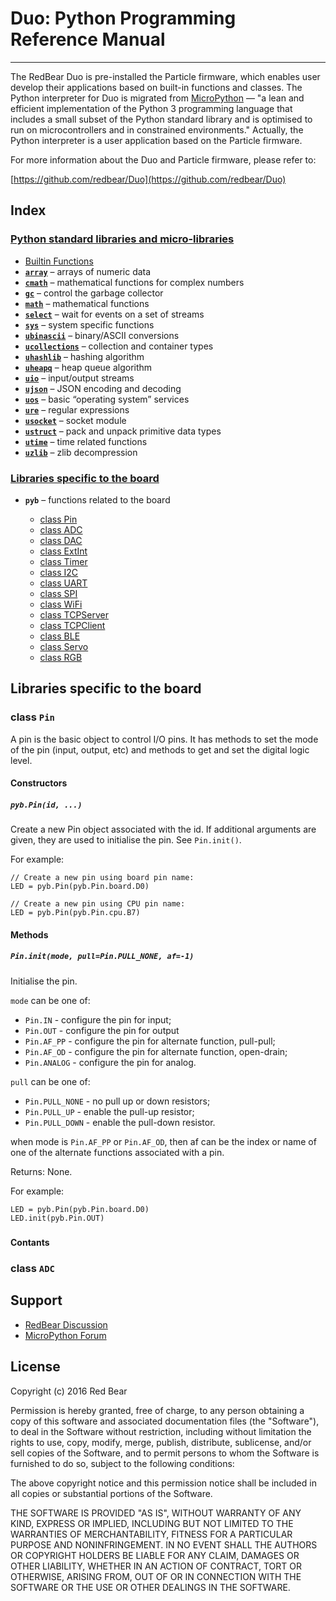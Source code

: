 # Duo: Python Programming Reference Manual
---

The RedBear Duo is pre-installed the Particle firmware, which enables user develop their applications based on built-in functions and classes. The Python interpreter for Duo is migrated from [MicroPython](http://www.micropython.org/) –– "a lean and efficient implementation of the Python 3 programming language that includes a small subset of the Python standard library and is optimised to run on microcontrollers and in constrained environments." Actually, the Python interpreter is a user application based on the Particle firmware. 

For more information about the Duo and Particle firmware, please refer to:

[https://github.com/redbear/Duo](https://github.com/redbear/Duo)


## Index

### [Python standard libraries and micro-libraries](http://docs.micropython.org/en/latest/pyboard/library/index.html#python-standard-libraries-and-micro-libraries)

* [Builtin Functions](http://docs.micropython.org/en/latest/pyboard/library/builtins.html)
* [**`array`**](http://docs.micropython.org/en/latest/pyboard/library/array.html) – arrays of numeric data
* [**`cmath`**](http://docs.micropython.org/en/latest/pyboard/library/cmath.html) – mathematical functions for complex numbers
* [**`gc`**](http://docs.micropython.org/en/latest/pyboard/library/gc.html) – control the garbage collector
* [**`math`**](http://docs.micropython.org/en/latest/pyboard/library/math.html) – mathematical functions
* [**`select`**](http://docs.micropython.org/en/latest/pyboard/library/select.html) – wait for events on a set of streams
* [**`sys`**](http://docs.micropython.org/en/latest/pyboard/library/sys.html) – system specific functions
* [**`ubinascii`**](http://docs.micropython.org/en/latest/pyboard/library/ubinascii.html) – binary/ASCII conversions
* [**`ucollections`**](http://docs.micropython.org/en/latest/pyboard/library/ucollections.html) – collection and container types
* [**`uhashlib`**](http://docs.micropython.org/en/latest/pyboard/library/uhashlib.html) – hashing algorithm
* [**`uheapq`**](http://docs.micropython.org/en/latest/pyboard/library/uheapq.html) – heap queue algorithm
* [**`uio`**](http://docs.micropython.org/en/latest/pyboard/library/uio.html) – input/output streams
* [**`ujson`**](http://docs.micropython.org/en/latest/pyboard/library/ujson.html) – JSON encoding and decoding
* [**`uos`**](http://docs.micropython.org/en/latest/pyboard/library/uos.html) – basic “operating system” services
* [**`ure`**](http://docs.micropython.org/en/latest/pyboard/library/ure.html) – regular expressions
* [**`usocket`**](http://docs.micropython.org/en/latest/pyboard/library/usocket.html) – socket module
* [**`ustruct`**](http://docs.micropython.org/en/latest/pyboard/library/ustruct.html) – pack and unpack primitive data types
* [**`utime`**](http://docs.micropython.org/en/latest/pyboard/library/utime.html) – time related functions
* [**`uzlib`**](http://docs.micropython.org/en/latest/pyboard/library/uzlib.html) – zlib decompression

### [Libraries specific to the board](libraries-specific-to-the-board)

* **`pyb`** – functions related to the board

	* [class Pin](#class-pin)
	* [class ADC](#class-adc)
	* [class DAC](#class-dac)
	* [class ExtInt](#class-extint)
	* [class Timer](#class-timer)
	* [class I2C](#class-i2c)
	* [class UART](#class-uart)
	* [class SPI](#class-spi)
	* [class WiFi](#class-wifi)
	* [class TCPServer](#class-tcpserver)
	* [class TCPClient](#class-tcpclient)
	* [class BLE](#class-ble)
	* [class Servo](#class-servo)
	* [class RGB](#class-rgb)


## <span id="libraries-specific-to-the-board">Libraries specific to the board</span>

### <span id="class-pin">class `Pin`</span>

A pin is the basic object to control I/O pins. It has methods to set the mode of the pin (input, output, etc) and methods to get and set the digital logic level.

#### Constructors

##### `pyb.Pin(id, ...)`

Create a new Pin object associated with the id. If additional arguments are given, they are used to initialise the pin. See `Pin.init()`.

For example:

	// Create a new pin using board pin name:
	LED = pyb.Pin(pyb.Pin.board.D0)
	
	// Create a new pin using CPU pin name:
	LED = pyb.Pin(pyb.Pin.cpu.B7)

#### Methods

##### `Pin.init(mode, pull=Pin.PULL_NONE, af=-1)`

Initialise the pin.

`mode` can be one of:

* `Pin.IN` - configure the pin for input;
* `Pin.OUT` - configure the pin for output
* `Pin.AF_PP` - configure the pin for alternate function, pull-pull;
* `Pin.AF_OD` - configure the pin for alternate function, open-drain;
* `Pin.ANALOG` - configure the pin for analog.

`pull` can be one of:

* `Pin.PULL_NONE` - no pull up or down resistors;
* `Pin.PULL_UP` - enable the pull-up resistor;
* `Pin.PULL_DOWN` - enable the pull-down resistor.

when mode is `Pin.AF_PP` or `Pin.AF_OD`, then af can be the index or name of one of the alternate functions associated with a pin.

Returns: None.

For example:

	LED = pyb.Pin(pyb.Pin.board.D0)
	LED.init(pyb.Pin.OUT)

##### 

#### Contants

### <span id="class-adc">class `ADC`</span>


## Support

* [RedBear Discussion](http://discuss.redbear.cc/c/redbear-duo/python-micropython)
* [MicroPython Forum](http://forum.micropython.org/)


## License

Copyright (c) 2016 Red Bear

Permission is hereby granted, free of charge, to any person obtaining a copy of this software and associated documentation files (the "Software"), to deal in the Software without restriction, including without limitation the rights to use, copy, modify, merge, publish, distribute, sublicense, and/or sell copies of the Software, and to permit persons to whom the Software is furnished to do so, subject to the following conditions:

The above copyright notice and this permission notice shall be included in all copies or substantial portions of the Software.

THE SOFTWARE IS PROVIDED "AS IS", WITHOUT WARRANTY OF ANY KIND, EXPRESS OR IMPLIED, INCLUDING BUT NOT LIMITED TO THE WARRANTIES OF MERCHANTABILITY, FITNESS FOR A PARTICULAR PURPOSE AND NONINFRINGEMENT. IN NO EVENT SHALL THE AUTHORS OR COPYRIGHT HOLDERS BE LIABLE FOR ANY CLAIM, DAMAGES OR OTHER LIABILITY, WHETHER IN AN ACTION OF CONTRACT, TORT OR OTHERWISE, ARISING FROM, OUT OF OR IN CONNECTION WITH THE SOFTWARE OR THE USE OR OTHER DEALINGS IN THE SOFTWARE.


